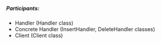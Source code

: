 ##### Participants:
- Handler (Handler class)
- Concrete Handler (InsertHandler, DeleteHandler classes)
- Client (Client class)
